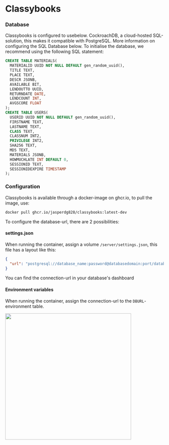 # Classybooks
### Database
Classybooks is configured to usebelow. CockroachDB, a cloud-hosted SQL-solution, this makes it compatible with PostgreSQL. More information on configuring the SQL Database below.
To initialise the database, we recommend using the following SQL statement:
```SQL
CREATE TABLE MATERIALS(
  MATERIALID UUID NOT NULL DEFAULT gen_random_uuid(),
  TITLE TEXT,
  PLACE TEXT,
  DESCR JSONB,
  AVAILABLE BIT,
  LENDOUTTO UUID,
  RETURNDATE DATE,
  LENDCOUNT INT,
  AVGSCORE FLOAT
);
CREATE TABLE USERS(
  USERID UUID NOT NULL DEFAULT gen_random_uuid(),
  FIRSTNAME TEXT,
  LASTNAME TEXT,
  CLASS TEXT,
  CLASSNUM INT2,
  PRIVILEGE INT2,
  SHA256 TEXT,
  MD5 TEXT,
  MATERIALS JSONB,
  HOWMUCHLATE INT DEFAULT 0,
  SESSIONID TEXT,
  SESSIONIDEXPIRE TIMESTAMP
);
```
### Configuration
Classybooks is available through a docker-image on ghcr.io, to pull the image, use:
```
docker pull ghcr.io/jasperdg828/classybooks:latest-dev
```
To configure the database-url, there are 2 possibilities:
#### settings.json
When running the container, assign a volume `/server/settings.json`, this file has a layout like this:
```json
{
  "url": "postgresql://database_name:password@databasedomain:port/database?sslmode=verify-full"
}
```
You can find the connection-url in your database's dashboard
#### Environment variables
When running the container, assign the connection-url to the `DBURL`-environment table.

<img src="https://github.com/JasperDG828/classybooks/blob/develop/art/logo.png?raw=true" width="400"/>
